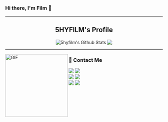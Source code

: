 ### Hi there, I'm Film 👋
<p align="center">
<!--  <img src="https://github.com/5hyfilm/5hyfilm/blob/master/background.png" align="center" alt="Header"/> -->
 
 ---
 
 <h2 align="center">5HYFILM's Profile</h2>
</p>

<p align="center">
<img align="center" src="https://github-readme-stats.vercel.app/api?username=5hyfilm&include_all_commits=true&count_private=true&show_icons=true&line_height=20" alt="5hyfilm's Github Stats">
 <img align="center" src="https://github-readme-stats.vercel.app/api/top-langs/?username=5hyfilm&layout=compact"/>
</p>

---

<img align="left" alt="GIF" src="https://scontent.fbkk2-7.fna.fbcdn.net/v/t1.6435-9/241451627_3010780965866942_1117443273860500272_n.jpg?_nc_cat=108&ccb=1-5&_nc_sid=09cbfe&_nc_eui2=AeEiCA_-VuIE34hf2i5YuDZP6j8ipATAO3PqPyKkBMA7c_zvvdalT8CK0FIq-nRT-_5-b_LGHAmcu5obwzs8yybm&_nc_ohc=vR_FSwV-NGMAX-P6OkL&_nc_ht=scontent.fbkk2-7.fna&oh=7af914d34fd37cae09dc680a9ffe38a6&oe=6182365B" width="200" height="200" />

<p>
  <h3>📩 Contact Me</h3>
    <a href="https://www.facebook.com/waranthornchansawang"><img src="https://img.shields.io/badge/facebook-1778F2.svg?style=for-the-badge&logo=facebook&logoColor=white"/></a>
    <a href="https://www.instagram.com/5hyfilm/"><img src="https://img.shields.io/badge/instagram-E1306C.svg?style=for-the-badge&logo=instagram&logoColor=white"/></a>
    <br>
    <a href="https://www.linkedin.com/in/waranthornchansawang/"><img src="https://img.shields.io/badge/LinkedIn-0077B5?style=for-the-badge&logo=linkedin&logoColor=white"/></a>
    <a href="mailto:waranthornc_work@outlook.com"><img src="https://img.shields.io/badge/Microsoft_Outlook-0078D4?style=for-the-badge&logo=microsoft-outlook&logoColor=white"/></a>
    <br>
    <a href="https://twitter.com/5hyfilm"><img src="https://img.shields.io/badge/Twitter-1DA1F2?style=for-the-badge&logo=twitter&logoColor=white"/></a>
   <a href="https://medium.com/@5hyfilm"><img src="https://img.shields.io/badge/Medium-12100E?style=for-the-badge&logo=medium&logoColor=white"/></a>
</p>

<!-- Icon from: https://dev.to/envoy_/150-badges-for-github-pnk -->
